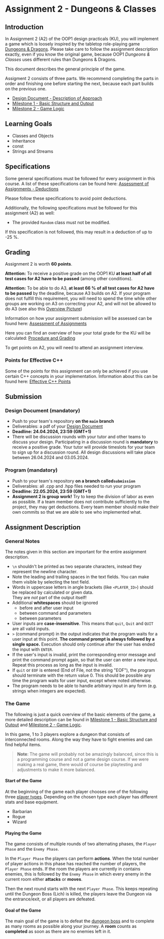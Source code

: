 # Assignment 2 - Dungeons & Classes

## Introduction
In Assignment 2 (A2) of the OOP1 design practicals (KU), you will implement a game which is loosely inspired by
the tabletop role-playing game [Dungeons & Dragons](https://en.wikipedia.org/wiki/Dungeons_%26_Dragons).
Please take care to follow the assignment description exactly, even if you know the original game, because OOP1 _Dungeons
& Classes_ uses different rules than Dungeons & Dragons.

This document describes the general principle of the game.

Assigment 2 consists of three parts. We recommend completing the parts in order and finishing one before
starting the next, because each part builds on the previous one.

- [Design Document - Description of Approach](description/Design_Document.md)
- [Milestone 1 - Basic Structure and Output](description/Milestone_1.md)
- [Milestone 2 - Game Logic](description/Milestone_2.md)

## Learning Goals
- Classes and Objects
- Inheritance
- const
- Strings and Streams

## Specifications
Some general specifications must be followed for every assignment in this course. A list of these specifications can be
found here: [Assessment of Assignments - Deductions](https://www.notion.so/coding-tugraz/Assessment-of-Assignments-How-do-you-get-your-points-work-in-progress-00d2624846f4491391b389e6a48fa180?pvs=4#0af0c923deff4c4bb8740f5698aca451)

Please follow these specifications to avoid point deductions.

Additionally, the following specifications must be followed for this assignment (A2) as well:

- The provided `Random` class must not be modified.

If this specification is not followed, this may result in a deduction of up to -25 %.

## Grading
Assignment 2 is worth **60 points**.

**Attention:** To receive a positive grade on the OOP1 KU **at least half of all test cases for A2 have to be
passed** (among other conditions).

**Attention:** To be able to do A3, **at least 66 % of all test cases for A2 have to be passed** by the deadline, because A3 builds on A2.
If your program does not fulfill this requirement, you will need to spend the time while other groups are working on A3 on
correcting your A2, and will not be allowed to do A3 (see also this [Overview Picture](https://www.notion.so/coding-tugraz/OOP1-4b4ebbd89b9744b3ad1a714ede74690c?pvs=4#37da80680b2d4797a0db88dbd54bd81f))

Information on how your assignment submission will be assessed can be found
here: [Assessment of Assignments](https://www.notion.so/coding-tugraz/Assessment-of-Assignments-How-do-you-get-your-points-work-in-progress-00d2624846f4491391b389e6a48fa180)

Here you can find an overview of how your total grade for the KU will be
calculated: [Procedure and Grading](https://www.notion.so/coding-tugraz/Practicals-structure-grading-and-plagiarism-work-in-progress-76127221ed43451abc7ffba7852595e3)

To get points on A2, you will need to attend an assignment interview.

### Points for Effective C++

Some of the points for this assignment can only be achieved if you use certain C++ concepts in your implementation. 
Information about this can be found here: [Effective C++ Points](https://www.notion.so/coding-tugraz/Assessment-of-Assignments-How-do-you-get-your-points-00d2624846f4491391b389e6a48fa180?pvs=4#a94d582d5e6740859ecd613857bd0a36)

## Submission

### Design Document (**mandatory**)
- Push to your team's repository **on the `main` branch**
- Deliverables: a pdf of your [Design Document](description/Design_Document.md)
- **Deadline: 24.04.2024, 23:59 (GMT+1)**
- There will be discussion rounds with your tutor and other teams to discuss your design. Participating in a discussion
  round is **mandatory** to receive a positive grade. Your tutor will provide timeslots for your team to sign up for a
  discussion round. All design discussions will take place between 26.04.2024 and 03.05.2024.

### Program (**mandatory**)

- Push to your team's repository **on a branch called`submission`**
- Deliverables: all .cpp and .hpp files needed to run your program
- **Deadline: 22.05.2024, 23:59 (GMT+1)**
- **Assignment 2 is group work!** Try to keep the division of labor as even as possible. If a team member does not contribute sufficiently
  to the project, they may get deductions. Every team member should make their own commits so that we are able to see who implemented what.

## Assignment Description

### General Notes
The notes given in this section are important for the entire assignment description.

- `\n` shouldn't be printed as two separate characters, instead they represent the newline character.
- Note the leading and trailing spaces in the text fields. You can make them visible by selecting the text field.
- Words in uppercase letters in angle brackets (like `<PLAYER_ID>`) should be replaced by calculated or given data.  
  They are *not* part of the output itself!
- Additional **whitespaces** should be ignored
  - before and after user input
  - between command and parameters
  - between parameters
- User inputs are **case-insensitive**. This means that `quit`, `Quit` and `QUIT` are all valid inputs.
- `>` (command prompt) in the output indicates that the program waits for a user input at this point. 
  **The command prompt is always followed by a single space.**
  Execution should only continue after the user has ended the input with `ENTER`.
- If the user's input is invalid, print the corresponding error message and print the command prompt again, so that the user can 
  enter a new input. Repeat this process as long as the input is invalid.
- If `quit` or `EOF` is entered (End of File, not the string "EOF"), the program should terminate with the return value 0.
  This should be possible any time the program waits for user input, except where noted otherwise.
- The program needs to be able to handle arbitrary input in any form (e.g. strings when integers are expected).

### The Game
The following is just a quick overview of the basic elements of the game, a more detailed description can be found in 
[Milestone 1 - Basic Structure and Output](description/Milestone_1.md) and [Milestone 2 - Game Logic](description/Milestone_2.md).

In this game, 1 to 3 players explore a dungeon that consists of interconnected rooms. Along the way they have to fight
enemies and can find helpful items.

>**Note**: The game will probably not be amazingly balanced, since this is a programming course and not a game design course.
> If we were making a real game, there would of course be playtesting and adjustments to make it more balanced.

#### Start of the Game
At the beginning of the game each player chooses one of the following three [player types](description/Characters.md#player-types). Depending on the chosen type 
each player has different stats and base equipment.

* Barbarian
* Rogue
* Wizard

#### Playing the Game
The game consists of multiple rounds of two alternating phases, the `Player Phase` and the `Enemy Phase`.

In the `Player Phase` the players can perform **actions**. When the total number of player actions in this phase 
has reached the number of players, the `Player Phase` ends. If the room the players are currently in contains enemies, 
this is followed by the `Enemy Phase` in which every enemy in the current room either **attacks** or **moves**.

Then the next round starts with the next `Player Phase`. This keeps repeating until the Dungeon Boss (Lich) is killed, the players leave the Dungeon via the
entrance/exit, or all players are defeated.

#### Goal of the Game

The main goal of the game is to defeat the [dungeon boss](description/Characters.md#enemy-characters) and to complete as 
many rooms as possible along your journey. A **room** counts as **completed** as soon as there are no enemies left in it.

